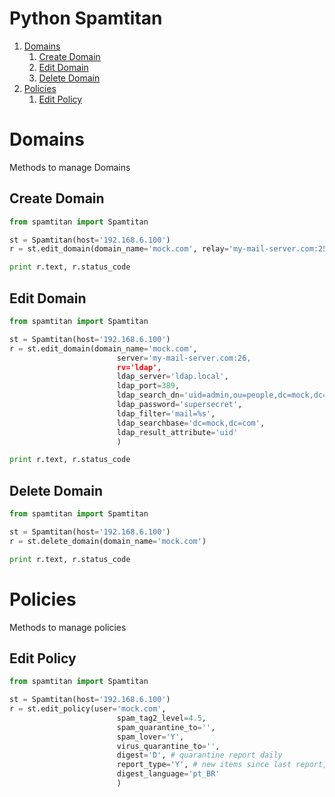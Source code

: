 # Python Spamtitan

1. [Domains](#domains)
    1. [Create Domain](#create-domain)
    2. [Edit Domain](#edit-domain)
    3. [Delete Domain](#delete-domain)
1. [Policies](#policies)
    1. [Edit Policy](#edit-policy)


# Domains
Methods to manage Domains

## Create Domain
```python
from spamtitan import Spamtitan

st = Spamtitan(host='192.168.6.100')
r = st.edit_domain(domain_name='mock.com', relay='my-mail-server.com:25')

print r.text, r.status_code
```

## Edit Domain
```python
from spamtitan import Spamtitan

st = Spamtitan(host='192.168.6.100')
r = st.edit_domain(domain_name='mock.com',
                        server='my-mail-server.com:26,
                        rv='ldap',
                        ldap_server='ldap.local',
                        ldap_port=389,
                        ldap_search_dn='uid=admin,ou=people,dc=mock,dc=com'
                        ldap_password='supersecret',
                        ldap_filter='mail=%s',
                        ldap_searchbase='dc=mock,dc=com',
                        ldap_result_attribute='uid'
                        )

print r.text, r.status_code
```

## Delete Domain
```python
from spamtitan import Spamtitan

st = Spamtitan(host='192.168.6.100')
r = st.delete_domain(domain_name='mock.com')

print r.text, r.status_code
```

# Policies
Methods to manage policies

## Edit Policy
```python
from spamtitan import Spamtitan

st = Spamtitan(host='192.168.6.100')
r = st.edit_policy(user='mock.com',
                        spam_tag2_level=4.5,
                        spam_quarantine_to='',
                        spam_lover='Y',
                        virus_quarantine_to='',
                        digest='D', # quarantine report daily
                        report_type='Y', # new items since last report, except virus
                        digest_language='pt_BR'
                        )
```                        